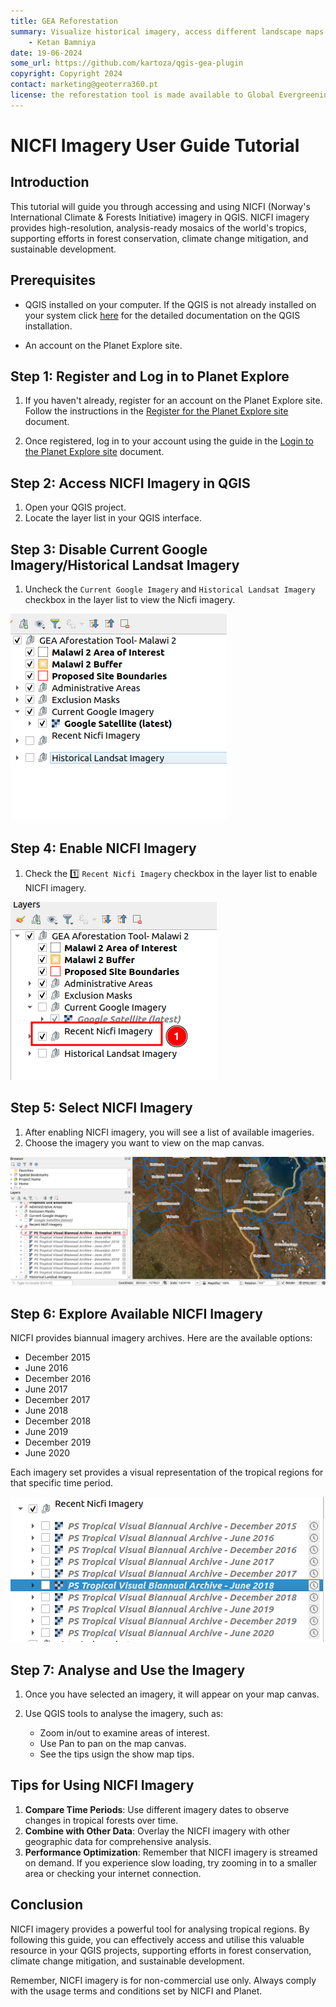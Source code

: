 ```yaml
---
title: GEA Reforestation
summary: Visualize historical imagery, access different landscape maps and generate reports for potential afforestation sites.
    - Ketan Bamniya
date: 19-06-2024
some_url: https://github.com/kartoza/qgis-gea-plugin
copyright: Copyright 2024
contact: marketing@geoterra360.pt
license: the reforestation tool is made available to Global Evergreening Global Alliance (GEA) under a non-exclusive, sub-licensable, perpetual, irrevocable, royalty-free licence. This which allows GEA to use and replicate the QGIS plugin and tool for the appointed project areas in Kenya, Uganda, and Malawi; and any other carbon offset future project areas managed, operated, and undertaken by GEA. The reforestation tool concept, functionality, and operations, as well as the physical QGIS plugin are covered, considered, and always remain the Intellectual Property of GT360.
---
```


# NICFI Imagery User Guide Tutorial

## Introduction

This tutorial will guide you through accessing and using NICFI (Norway's International Climate & Forests Initiative) imagery in QGIS. NICFI imagery provides high-resolution, analysis-ready mosaics of the world's tropics, supporting efforts in forest conservation, climate change mitigation, and sustainable development.

## Prerequisites

- QGIS installed on your computer. If the QGIS is not already installed on your system click [here](../quickstart/index.md) for the detailed documentation on the QGIS installation.

- An account on the Planet Explore site.

## Step 1: Register and Log in to Planet Explore

1. If you haven't already, register for an account on the Planet Explore site. Follow the instructions in the [Register for the Planet Explore site](./sign-up.md) document.

2. Once registered, log in to your account using the guide in the [Login to the Planet Explore site](./login.md) document.

## Step 2: Access NICFI Imagery in QGIS

1. Open your QGIS project.
2. Locate the layer list in your QGIS interface.

## Step 3: Disable Current Google Imagery/Historical Landsat Imagery

1. Uncheck the `Current Google Imagery` and `Historical Landsat Imagery` checkbox in the layer list to view the Nicfi imagery.

![Google/historical imagery disabled](./img/nicfi-imagery-1.png)

## Step 4: Enable NICFI Imagery

1. Check the 1️⃣ `Recent Nicfi Imagery` checkbox in the layer list to enable NICFI imagery.

![NICFI imagery enabled](./img/nicfi-imagery-2.png)

## Step 5: Select NICFI Imagery

1. After enabling NICFI imagery, you will see a list of available imageries.
2. Choose the imagery you want to view on the map canvas.

![Specific NICFI imagery enabled](./img/nicfi-imagery-3.png)

## Step 6: Explore Available NICFI Imagery

NICFI provides biannual imagery archives. Here are the available options:

- December 2015
- June 2016
- December 2016
- June 2017
- December 2017
- June 2018
- December 2018
- June 2019
- December 2019
- June 2020

Each imagery set provides a visual representation of the tropical regions for that specific time period.

![NICFI imagery options](./img/nicfi-imagery-4.png)

## Step 7: Analyse and Use the Imagery

1. Once you have selected an imagery, it will appear on your map canvas.

2. Use QGIS tools to analyse the imagery, such as:
   - Zoom in/out to examine areas of interest.
   - Use Pan to pan on the map canvas.
   - See the tips usign the show map tips.

## Tips for Using NICFI Imagery

1. **Compare Time Periods**: Use different imagery dates to observe changes in tropical forests over time.
2. **Combine with Other Data**: Overlay the NICFI imagery with other geographic data for comprehensive analysis.
3. **Performance Optimization**: Remember that NICFI imagery is streamed on demand. If you experience slow loading, try zooming in to a smaller area or checking your internet connection.

## Conclusion

NICFI imagery provides a powerful tool for analysing tropical regions. By following this guide, you can effectively access and utilise this valuable resource in your QGIS projects, supporting efforts in forest conservation, climate change mitigation, and sustainable development.

Remember, NICFI imagery is for non-commercial use only. Always comply with the usage terms and conditions set by NICFI and Planet.